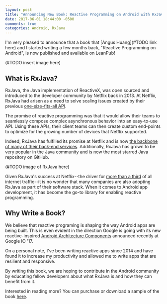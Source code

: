 ```yaml
---
layout: post
title: "Announcing New Book: Reactive Programming on Android with RxJava"
date: 2017-06-01 18:44:00 -0500
comments: true
categories: Android, RxJava
---
```


I'm very pleased to announce that a book that [Angus Huang](#TODO link here) and I started writing a few months back, "Reactive Programming on Android", is now published and available on LeanPub!

(#TODO insert image here)

## What is RxJava?

RxJava, the Java implementation of ReactiveX, was open sourced and introduced to the developer community by Netflix back in 2013. At Netflix, RxJava had arisen as a need to solve scaling issues created by their previous [one-size-fits-all API](https://medium.com/netflix-techblog/embracing-the-differences-inside-the-netflix-api-redesign-15fd8b3dc49d). 

The promise of reactive programming was that it would allow their teams to seamlessly compose complex asynchronous behavior into an easy-to-use API. Using these APIs, their client teams can then create custom end-points to optimize for the growing number of devices that Netflix supported. 

Indeed, RxJava has fulfilled its promise at Netflix and is now [the backbone of many of their back-end services](https://medium.com/netflix-techblog/reactive-programming-in-the-netflix-api-with-rxjava-7811c3a1496a). Additionally, RxJava has grown to be very popular in the Java community and is now the most starred Java repository on GitHub.

(#TODO image of RxJava here)

Given RxJava's success at Netflix--the driver for [more than a third](http://time.com/3901378/netflix-internet-traffic/) of all internet traffic--it is no wonder that many companies are also adopting RxJava as part of their software stack. When it comes to Android app development, it has become the go-to library for enabling reactive programming.

## Why Write a Book?

We believe that reactive programing is shaping the way Android apps are being built. This is even evident in the direction Google is going with its new reactive-inspired [Android Architecture Components](https://developer.android.com/topic/libraries/architecture/index.html) announced recently at Google IO '17. 

On a personal note, I've been writing reactive apps since 2014 and have found it to increase my productivity and allowed me to write apps that are resilient and responsive. 

By writing this book, we are hoping to contribute in the Android community by educating fellow developers about what RxJava is and how they can benefit from it.

Interested in reading more? You can purchase or download a sample of the book [here](https://leanpub.com/reactiveandroid).